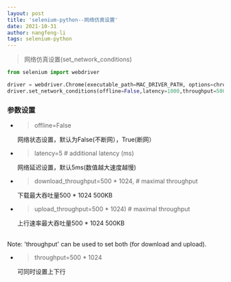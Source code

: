 ```yaml
---
layout: post
title: 'selenium-python--网络仿真设置'
date: 2021-10-31
author: nangfeng-li
tags: selenium-python
---
```


> 网络仿真设置(set_network_conditions)

```python
from selenium import webdriver

driver = webdriver.Chrome(executable_path=MAC_DRIVER_PATH, options=chrome_options)
driver.set_network_conditions(offline=False,latency=1000,throughput=500 * 1024)
```

### 参数设置

- > offline=False
  
  网络状态设置，默认为False(不断网），True(断网）
  
- > latency=5  # additional latency (ms)
    
    网络延迟设置，默认5ms(数值越大速度越慢)

- > download_throughput=500 * 1024,  # maximal throughput
  
  下载最大吞吐量500 * 1024 500KB

- > upload_throughput=500 * 1024)  # maximal throughput

  上行速率最大吞吐量500 * 1024 500KB

<br>Note: 'throughput' can be used to set both (for download and upload).

- > throughput=500 * 1024
  
  可同时设置上下行
